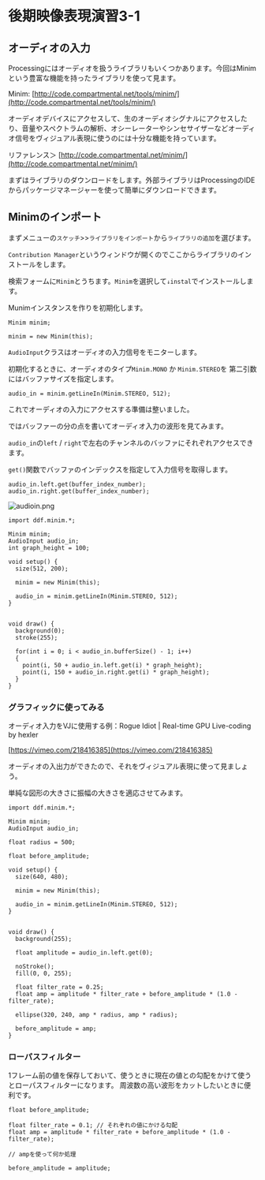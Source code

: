 # 後期映像表現演習3-1

## オーディオの入力

Processingにはオーディオを扱うライブラリもいくつかあります。今回はMinimという豊富な機能を持ったライブラリを使って見ます。

Minim: [http://code.compartmental.net/tools/minim/](http://code.compartmental.net/tools/minim/)

オーディオデバイスにアクセスして、生のオーディオシグナルにアクセスしたり、音量やスペクトラムの解析、オシーレーターやシンセサイザーなどオーディオ信号をヴィジュアル表現に使うのには十分な機能を持っています。

 リファレンス＞ [http://code.compartmental.net/minim/](http://code.compartmental.net/minim/)

まずはライブラリのダウンロードをします。外部ライブラリはProcessingのIDEからパッケージマネージャーを使って簡単にダウンロードできます。

## Minimのインポート

まずメニューの```スケッチ```>>```ライブラリをインポート```から```ライブラリの追加```を選びます。

```Contribution Manager```というウィンドウが開くのでここからライブラリのインストールをします。

検索フォームに```Minim```とうちます。```Minim```を選択して```↓instal```でインストールします。


Munimインスタンスを作りを初期化します。

```
Minim minim;

minim = new Minim(this);
```

```AudioInput```クラスはオーディオの入力信号をモニターします。

初期化するときに、オーディオのタイプ```Minim.MONO``` か ```Minim.STEREO```を
第二引数にはバッファサイズを指定します。

```
audio_in = minim.getLineIn(Minim.STEREO, 512);
```

これでオーディオの入力にアクセスする準備は整いました。

ではバッファーの分の点を書いてオーディオ入力の波形を見てみます。

```audio_in```の```left``` / ```right```で左右のチャンネルのバッファにそれぞれアクセスできます。

```get()```関数でバッファのインデックスを指定して入力信号を取得します。


```
audio_in.left.get(buffer_index_number);
audio_in.right.get(buffer_index_number);
```

![audioin.png](図版/audioin.png)


```
import ddf.minim.*;
 
Minim minim;
AudioInput audio_in;
int graph_height = 100;
 
void setup() {
  size(512, 200);
 
  minim = new Minim(this);
 
  audio_in = minim.getLineIn(Minim.STEREO, 512);
}


void draw() {
  background(0);
  stroke(255);
 
  for(int i = 0; i < audio_in.bufferSize() - 1; i++)
  {
    point(i, 50 + audio_in.left.get(i) * graph_height);
    point(i, 150 + audio_in.right.get(i) * graph_height);
  }
}
```


### グラフィックに使ってみる

オーディオ入力をVJに使用する例：Rogue Idiot | Real-time GPU Live-coding by hexler

[https://vimeo.com/218416385](https://vimeo.com/218416385)


オーディオの入出力ができたので、それをヴィジュアル表現に使って見ましょう。

単純な図形の大きさに振幅の大きさを適応させてみます。


```
import ddf.minim.*;
 
Minim minim;
AudioInput audio_in;

float radius = 500;

float before_amplitude;
 
void setup() {
  size(640, 480);
 
  minim = new Minim(this);
 
  audio_in = minim.getLineIn(Minim.STEREO, 512);
}


void draw() {
  background(255);

  float amplitude = audio_in.left.get(0);

  noStroke();
  fill(0, 0, 255);

  float filter_rate = 0.25; 
  float amp = amplitude * filter_rate + before_amplitude * (1.0 - filter_rate);

  ellipse(320, 240, amp * radius, amp * radius);

  before_amplitude = amp;
}
```

### ローパスフィルター

1フレーム前の値を保存しておいて、使うときに現在の値との勾配をかけて使うとローパスフィルターになります。
周波数の高い波形をカットしたいときに便利です。

```
float before_amplitude;
```

```
float filter_rate = 0.1; // それぞれの値にかける勾配 
float amp = amplitude * filter_rate + before_amplitude * (1.0 - filter_rate);

// ampを使って何か処理

before_amplitude = amplitude;
```
